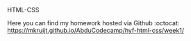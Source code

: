 HTML-CSS


Here you can find my homework hosted via Github :octocat:
https://mkruijt.github.io/AbduCodecamp/hyf-html-css/week1/
      
